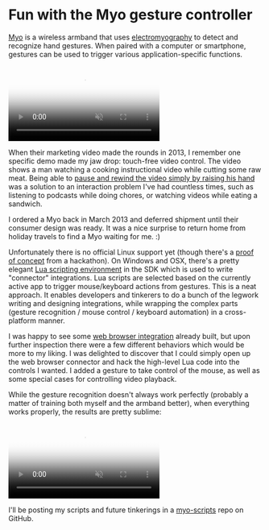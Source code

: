 # Fun with the Myo gesture controller

[Myo](http://myo.com) is a wireless armband that uses [electromyography](http://en.wikipedia.org/wiki/Electromyography) to detect and recognize hand gestures. When paired with a computer or smartphone, gestures can be used to trigger various application-specific functions.

<video muted autoplay loop poster="/post/myo-experiments/myo-play.jpg">
  <source id="webmsource" src="/post/myo-experiments/myo-play.webm" type="video/webm">
  <source id="mp4source" src="/post/myo-experiments/myo-play.mp4" type="video/mp4">
</video>

When their marketing video made the rounds in 2013, I remember one specific demo made my jaw drop: touch-free video control. The video shows a man watching a cooking instructional video while cutting some raw meat. Being able to [pause and rewind the video simply by raising his hand](https://www.youtube.com/watch?v=oWu9TFJjHaM#t=34) was a solution to an interaction problem I've had countless times, such as listening to podcasts while doing chores, or watching videos while eating a sandwich.

I ordered a Myo back in March 2013 and deferred shipment until their consumer design was ready. It was a nice surprise to return home from holiday travels to find a Myo waiting for me. :)

Unfortunately there is no official Linux support yet (though there's a [proof of concept](https://github.com/f825f5242ed81a32cd04e5269665f40a/libmyolinux) from a hackathon). On Windows and OSX, there's a pretty elegant [Lua scripting environment](https://developer.thalmic.com/docs/api_reference/platform/script-tutorial.html) in the SDK which is used to write "connector" integrations. Lua scripts are selected based on the currently active app to trigger mouse/keyboard actions from gestures. This is a neat approach. It enables developers and tinkerers to do a bunch of the legwork writing and designing integrations, while wrapping the complex parts (gesture recognition / mouse control / keyboard automation) in a cross-platform manner.

I was happy to see some [web browser integration](https://market.myo.com/app/5485b06be4b0639d1780a915/web-browser-navigation) already built, but upon further inspection there were a few different behaviors which would be more to my liking. I was delighted to discover that I could simply open up the web browser connector and hack the high-level Lua code into the controls I wanted. I added a gesture to take control of the mouse, as well as some special cases for controlling video playback.

While the gesture recognition doesn't always work perfectly (probably a matter of training both myself and the armband better), when everything works properly, the results are pretty sublime:

<video muted autoplay loop poster="/post/myo-experiments/myo-seek.jpg">
  <source id="webmsource" src="/post/myo-experiments/myo-seek.webm" type="video/webm">
  <source id="mp4source" src="/post/myo-experiments/myo-seek.mp4" type="video/mp4">
</video>

I'll be posting my scripts and future tinkerings in a [myo-scripts](https://github.com/chromakode/myo-scripts) repo on GitHub.
